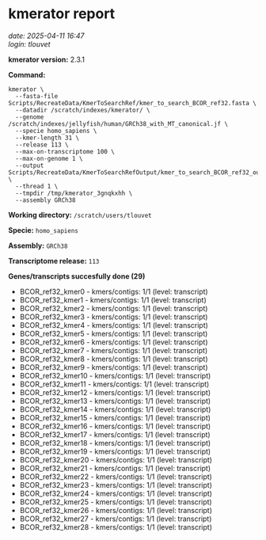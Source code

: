 # kmerator report
*date: 2025-04-11 16:47*  
*login: tlouvet*

**kmerator version:** 2.3.1

**Command:**

```
kmerator \
  --fasta-file Scripts/RecreateData/KmerToSearchRef/kmer_to_search_BCOR_ref32.fasta \
  --datadir /scratch/indexes/kmerator/ \
  --genome /scratch/indexes/jellyfish/human/GRCh38_with_MT_canonical.jf \
  --specie homo_sapiens \
  --kmer-length 31 \
  --release 113 \
  --max-on-transcriptome 100 \
  --max-on-genome 1 \
  --output Scripts/RecreateData/KmerToSearchRefOutput/kmer_to_search_BCOR_ref32_output \
  --thread 1 \
  --tmpdir /tmp/kmerator_3gnqkxhh \
  --assembly GRCh38
```

**Working directory:** `/scratch/users/tlouvet`

**Specie:** `homo_sapiens`

**Assembly:** `GRCh38`

**Transcriptome release:** `113`

**Genes/transcripts succesfully done (29)**

- BCOR_ref32_kmer0 - kmers/contigs: 1/1 (level: transcript)
- BCOR_ref32_kmer1 - kmers/contigs: 1/1 (level: transcript)
- BCOR_ref32_kmer2 - kmers/contigs: 1/1 (level: transcript)
- BCOR_ref32_kmer3 - kmers/contigs: 1/1 (level: transcript)
- BCOR_ref32_kmer4 - kmers/contigs: 1/1 (level: transcript)
- BCOR_ref32_kmer5 - kmers/contigs: 1/1 (level: transcript)
- BCOR_ref32_kmer6 - kmers/contigs: 1/1 (level: transcript)
- BCOR_ref32_kmer7 - kmers/contigs: 1/1 (level: transcript)
- BCOR_ref32_kmer8 - kmers/contigs: 1/1 (level: transcript)
- BCOR_ref32_kmer9 - kmers/contigs: 1/1 (level: transcript)
- BCOR_ref32_kmer10 - kmers/contigs: 1/1 (level: transcript)
- BCOR_ref32_kmer11 - kmers/contigs: 1/1 (level: transcript)
- BCOR_ref32_kmer12 - kmers/contigs: 1/1 (level: transcript)
- BCOR_ref32_kmer13 - kmers/contigs: 1/1 (level: transcript)
- BCOR_ref32_kmer14 - kmers/contigs: 1/1 (level: transcript)
- BCOR_ref32_kmer15 - kmers/contigs: 1/1 (level: transcript)
- BCOR_ref32_kmer16 - kmers/contigs: 1/1 (level: transcript)
- BCOR_ref32_kmer17 - kmers/contigs: 1/1 (level: transcript)
- BCOR_ref32_kmer18 - kmers/contigs: 1/1 (level: transcript)
- BCOR_ref32_kmer19 - kmers/contigs: 1/1 (level: transcript)
- BCOR_ref32_kmer20 - kmers/contigs: 1/1 (level: transcript)
- BCOR_ref32_kmer21 - kmers/contigs: 1/1 (level: transcript)
- BCOR_ref32_kmer22 - kmers/contigs: 1/1 (level: transcript)
- BCOR_ref32_kmer23 - kmers/contigs: 1/1 (level: transcript)
- BCOR_ref32_kmer24 - kmers/contigs: 1/1 (level: transcript)
- BCOR_ref32_kmer25 - kmers/contigs: 1/1 (level: transcript)
- BCOR_ref32_kmer26 - kmers/contigs: 1/1 (level: transcript)
- BCOR_ref32_kmer27 - kmers/contigs: 1/1 (level: transcript)
- BCOR_ref32_kmer28 - kmers/contigs: 1/1 (level: transcript)
